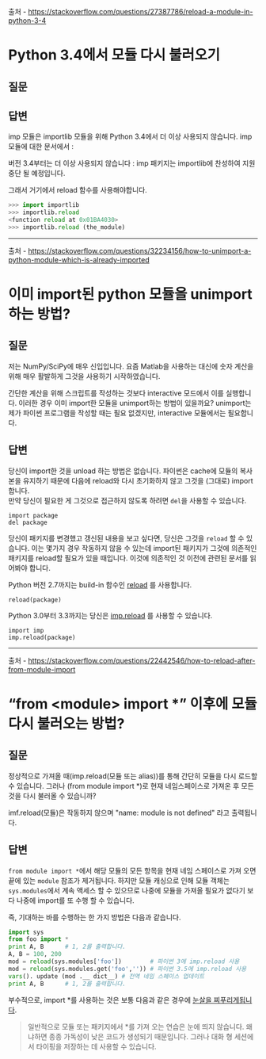 출처 - https://stackoverflow.com/questions/27387786/reload-a-module-in-python-3-4

# Python 3.4에서 모듈 다시 불러오기

## 질문

## 답변

imp 모듈은 importlib 모듈을 위해 Python 3.4에서 더 이상 사용되지 않습니다. imp 모듈에 대한 문서에서 :

버전 3.4부터는 더 이상 사용되지 않습니다 : imp 패키지는 importlib에 찬성하여 지원 중단 될 예정입니다.

그래서 거기에서 reload 함수를 사용해야합니다.

```python
>>> import importlib
>>> importlib.reload
<function reload at 0x01BA4030>
>>> importlib.reload (the_module)
```
---
출처 - https://stackoverflow.com/questions/32234156/how-to-unimport-a-python-module-which-is-already-imported

# 이미 import된 python 모듈을 unimport 하는 방법?

## 질문

저는 NumPy/SciPy에 매우 신입입니다. 요즘 Matlab을 사용하는 대신에 숫자 계산을 위해 매우 활발하게 그것을 사용하기 시작하였습니다.

간단한 계산을 위해 스크립트를 작성하는 것보다 interactive 모드에서 이를 실행합니다. 이러한 경우 이미 import한 모듈을 unimport하는 방법이 있을까요? unimport는 제가 파이썬 프로그램을 작성할 때는 필요 없겠지만, interactive 모듈에서는 필요합니다.

## 답변

당신이 import한 것을 unload 하는 방법은 없습니다. 파이썬은 cache에 모듈의 복사본을 유지하기 때문에 다음에 reload와 다시 초기화하지 않고 그것을 (그대로) import합니다.  
만약 당신이 필요한 게 그것으로 접근하지 않도록 하려면 `del`을 사용할 수 있습니다.

```
import package
del package
```

당신이 패키지를 변경했고 갱신된 내용을 보고 싶다면, 당신은 그것을 `reload` 할 수 있습니다. 이는 몇가지 경우 작동하지 않을 수 있는데 import된 패키지가 그것에 의존적인 패키지를 reload할 필요가 있을 때입니다. 이것에 의존적인 것 이전에 관련된 문서를 읽어봐야 합니다.

Python 버전 2.7까지는 build-in 함수인 [reload](https://docs.python.org/2/library/functions.html#reload) 를 사용합니다.

```
reload(package)
```

Python 3.0부터 3.3까지는 당신은 [imp.reload](https://docs.python.org/3.3/library/imp.html#imp.reload) 를 사용할 수 있습니다.

```
import imp
imp.reload(package)
```

---
출처 - https://stackoverflow.com/questions/22442546/how-to-reload-after-from-module-import

# “from \<module\> import *” 이후에 모듈 다시 불러오는 방법?

## 질문

정상적으로 가져올 때(imp.reload(모듈 또는 alias))를 통해 간단히 모듈을 다시 로드할 수 있습니다. 그러나 (from module import *)로 현재 네임스페이스로 가져온 후 모든 것을 다시 불러올 수 있습니까?

imf.reload(모듈)은 작동하지 않으며 "name: module is not defined" 라고 출력됩니다.

## 답변
```from module import *```에서 해당 모듈의 모든 항목을 현재 네임 스페이스로 가져 오면 끝에 있는 ```module``` 참조가 제거됩니다. 하지만 모듈 캐싱으로 인해 모듈 객체는 ```sys.modules```에서 계속 액세스 할 수 있으므로 나중에 모듈을 가져올 필요가 없다기 보다 나중에 import를 또 수행 할 수 있습니다.

즉, 기대하는 바를 수행하는 한 가지 방법은 다음과 같습니다.

```python
import sys
from foo import *
print A, B      # 1, 2를 출력합니다.
A, B = 100, 200
mod = reload(sys.modules['foo'])        # 파이썬 3에 imp.reload 사용
mod = reload(sys.modules.get('foo','')) # 파이썬 3.5에 imp.reload 사용
vars(). update (mod .__ dict__) # 전역 네임 스페이스 업데이트
print A, B      # 1, 2를 출력합니다.
```
부수적으로, import *를 사용하는 것은 보통 다음과 같은 경우에 [눈살을 찌푸리게됩니다](https://docs.python.org/2/tutorial/modules.html#more-on-modules).

> 일반적으로 모듈 또는 패키지에서 *를 가져 오는 연습은 눈에 띄지 않습니다. 왜냐하면 종종 가독성이 낮은 코드가 생성되기 때문입니다. 그러나 대화 형 세션에서 타이핑을 저장하는 데 사용할 수 있습니다.
